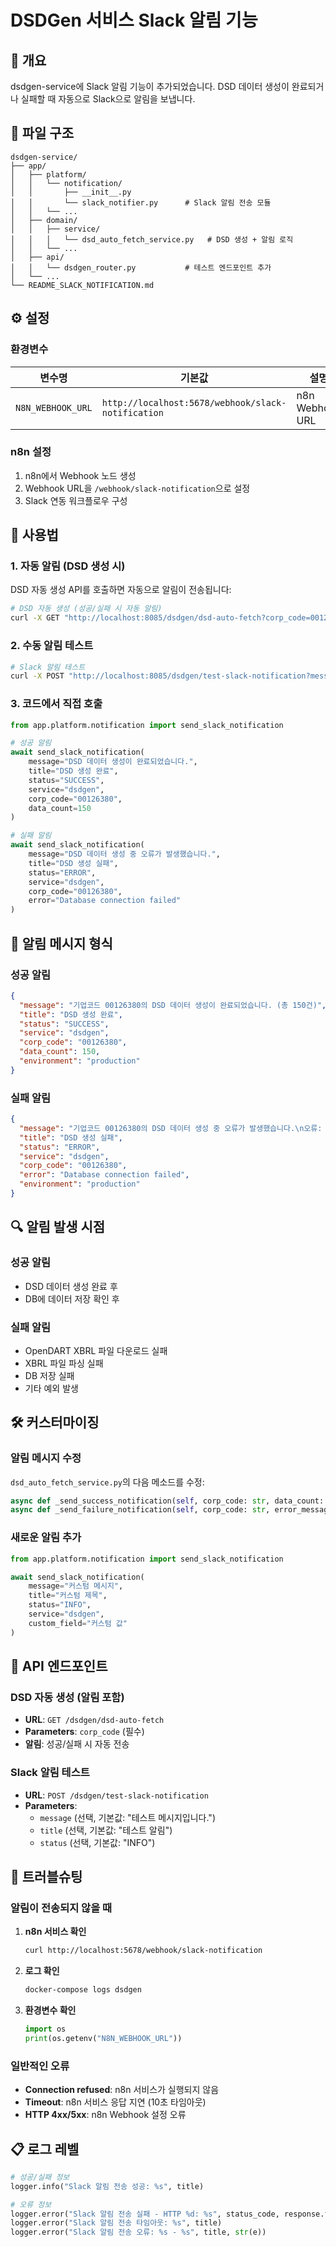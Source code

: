 # DSDGen 서비스 Slack 알림 기능

## 🔧 개요

dsdgen-service에 Slack 알림 기능이 추가되었습니다. DSD 데이터 생성이 완료되거나 실패할 때 자동으로 Slack으로 알림을 보냅니다.

## 📁 파일 구조

```
dsdgen-service/
├── app/
│   ├── platform/
│   │   └── notification/
│   │       ├── __init__.py
│   │       └── slack_notifier.py      # Slack 알림 전송 모듈
│   │   └── ...
│   ├── domain/
│   │   ├── service/
│   │   │   └── dsd_auto_fetch_service.py   # DSD 생성 + 알림 로직
│   │   └── ...
│   ├── api/
│   │   └── dsdgen_router.py           # 테스트 엔드포인트 추가
│   └── ...
└── README_SLACK_NOTIFICATION.md
```

## ⚙️ 설정

### 환경변수

| 변수명 | 기본값 | 설명 |
|--------|--------|------|
| `N8N_WEBHOOK_URL` | `http://localhost:5678/webhook/slack-notification` | n8n Webhook URL |

### n8n 설정

1. n8n에서 Webhook 노드 생성
2. Webhook URL을 `/webhook/slack-notification`으로 설정
3. Slack 연동 워크플로우 구성

## 🚀 사용법

### 1. 자동 알림 (DSD 생성 시)

DSD 자동 생성 API를 호출하면 자동으로 알림이 전송됩니다:

```bash
# DSD 자동 생성 (성공/실패 시 자동 알림)
curl -X GET "http://localhost:8085/dsdgen/dsd-auto-fetch?corp_code=00126380"
```

### 2. 수동 알림 테스트

```bash
# Slack 알림 테스트
curl -X POST "http://localhost:8085/dsdgen/test-slack-notification?message=테스트메시지&title=테스트&status=SUCCESS"
```

### 3. 코드에서 직접 호출

```python
from app.platform.notification import send_slack_notification

# 성공 알림
await send_slack_notification(
    message="DSD 데이터 생성이 완료되었습니다.",
    title="DSD 생성 완료",
    status="SUCCESS",
    service="dsdgen",
    corp_code="00126380",
    data_count=150
)

# 실패 알림
await send_slack_notification(
    message="DSD 데이터 생성 중 오류가 발생했습니다.",
    title="DSD 생성 실패", 
    status="ERROR",
    service="dsdgen",
    corp_code="00126380",
    error="Database connection failed"
)
```

## 📨 알림 메시지 형식

### 성공 알림

```json
{
  "message": "기업코드 00126380의 DSD 데이터 생성이 완료되었습니다. (총 150건)",
  "title": "DSD 생성 완료",
  "status": "SUCCESS",
  "service": "dsdgen",
  "corp_code": "00126380",
  "data_count": 150,
  "environment": "production"
}
```

### 실패 알림

```json
{
  "message": "기업코드 00126380의 DSD 데이터 생성 중 오류가 발생했습니다.\n오류: Database connection failed",
  "title": "DSD 생성 실패",
  "status": "ERROR", 
  "service": "dsdgen",
  "corp_code": "00126380",
  "error": "Database connection failed",
  "environment": "production"
}
```

## 🔍 알림 발생 시점

### 성공 알림
- DSD 데이터 생성 완료 후
- DB에 데이터 저장 확인 후

### 실패 알림
- OpenDART XBRL 파일 다운로드 실패
- XBRL 파일 파싱 실패
- DB 저장 실패
- 기타 예외 발생

## 🛠️ 커스터마이징

### 알림 메시지 수정

`dsd_auto_fetch_service.py`의 다음 메소드를 수정:

```python
async def _send_success_notification(self, corp_code: str, data_count: int)
async def _send_failure_notification(self, corp_code: str, error_message: str)
```

### 새로운 알림 추가

```python
from app.platform.notification import send_slack_notification

await send_slack_notification(
    message="커스텀 메시지",
    title="커스텀 제목",
    status="INFO",
    service="dsdgen",
    custom_field="커스텀 값"
)
```

## 🔗 API 엔드포인트

### DSD 자동 생성 (알림 포함)
- **URL**: `GET /dsdgen/dsd-auto-fetch`
- **Parameters**: `corp_code` (필수)
- **알림**: 성공/실패 시 자동 전송

### Slack 알림 테스트
- **URL**: `POST /dsdgen/test-slack-notification`
- **Parameters**: 
  - `message` (선택, 기본값: "테스트 메시지입니다.")
  - `title` (선택, 기본값: "테스트 알림")
  - `status` (선택, 기본값: "INFO")

## 🐛 트러블슈팅

### 알림이 전송되지 않을 때

1. **n8n 서비스 확인**
   ```bash
   curl http://localhost:5678/webhook/slack-notification
   ```

2. **로그 확인**
   ```bash
   docker-compose logs dsdgen
   ```

3. **환경변수 확인**
   ```python
   import os
   print(os.getenv("N8N_WEBHOOK_URL"))
   ```

### 일반적인 오류

- **Connection refused**: n8n 서비스가 실행되지 않음
- **Timeout**: n8n 서비스 응답 지연 (10초 타임아웃)
- **HTTP 4xx/5xx**: n8n Webhook 설정 오류

## 📋 로그 레벨

```python
# 성공/실패 정보
logger.info("Slack 알림 전송 성공: %s", title)

# 오류 정보  
logger.error("Slack 알림 전송 실패 - HTTP %d: %s", status_code, response.text)
logger.error("Slack 알림 전송 타임아웃: %s", title)
logger.error("Slack 알림 전송 오류: %s - %s", title, str(e))
``` 